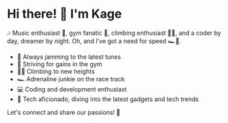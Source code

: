 # Hi there! 👋 I'm Kage

🎶 Music enthusiast 🎸, gym fanatic 💪, climbing enthusiast 🧗‍♂️, and a coder by day, dreamer by night. Oh, and I've got a need for speed 🏎️💨.

- 🎵 Always jamming to the latest tunes
- 💪 Striving for gains in the gym
- 🧗‍♂️ Climbing to new heights
- 🏎️ Adrenaline junkie on the race track
- 💻 Coding and development enthusiast
- 🔌 Tech aficionado, diving into the latest gadgets and tech trends

Let's connect and share our passions! 🚀



